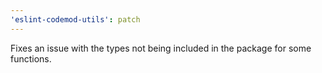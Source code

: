 ```yaml
---
'eslint-codemod-utils': patch
---
```


Fixes an issue with the types not being included in the package for some functions.
